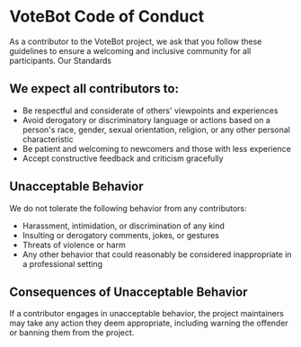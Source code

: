 # VoteBot Code of Conduct

As a contributor to the VoteBot project, we ask that you follow these guidelines to ensure a welcoming and inclusive community for all participants.
Our Standards

## We expect all contributors to:

- Be respectful and considerate of others' viewpoints and experiences
- Avoid derogatory or discriminatory language or actions based on a person's race, gender, sexual orientation, religion, or any other personal characteristic
- Be patient and welcoming to newcomers and those with less experience
- Accept constructive feedback and criticism gracefully

## Unacceptable Behavior

We do not tolerate the following behavior from any contributors:

- Harassment, intimidation, or discrimination of any kind
- Insulting or derogatory comments, jokes, or gestures
- Threats of violence or harm
- Any other behavior that could reasonably be considered inappropriate in a professional setting

## Consequences of Unacceptable Behavior

If a contributor engages in unacceptable behavior, the project maintainers may take any action they deem appropriate, including warning the offender or banning them from the project.
